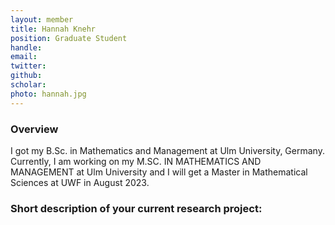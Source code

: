 ```yaml
---
layout: member
title: Hannah Knehr 
position: Graduate Student
handle: 
email:  
twitter:
github:
scholar: 
photo: hannah.jpg
---
```


### Overview

I got my B.Sc. in Mathematics and Management at Ulm University, Germany.
Currently, I am working on my M.SC. IN MATHEMATICS AND MANAGEMENT at Ulm University and I will get a Master in Mathematical Sciences at UWF in August 2023.

### Short description of your current research project:

